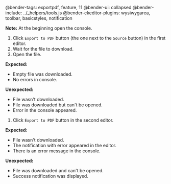 @bender-tags: exportpdf, feature, 11
@bender-ui: collapsed
@bender-include: ../_helpers/tools.js
@bender-ckeditor-plugins: wysiwygarea, toolbar, basicstyles, notification

**Note:** At the beginning open the console.

1. Click `Export to PDF` button (the one next to the `Source` button) in the
   first editor.
1. Wait for the file to download.
1. Open the file.

**Expected:**

* Empty file was downloaded.
* No errors in console.

**Unexpected:**

* File wasn't downloaded.
* File was downloaded but can't be opened.
* Error in the console appeared.

1. Click `Export to PDF` button in the second editor.

**Expected:**

* File wasn't downloaded.
* The notification with error appeared in the editor.
* There is an error message in the console.

**Unexpected:**

* File was downloaded and can't be opened.
* Success notification was displayed.
